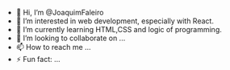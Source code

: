 - 👋 Hi, I’m @JoaquimFaleiro
- 👀 I’m interested in web development, especially with React.
- 🌱 I’m currently learning HTML,CSS and logic of programming.
- 💞️ I’m looking to collaborate on ...
- 📫 How to reach me ...
- ⚡ Fun fact: ...

<!---
JoaquimFaleiro/JoaquimFaleiro is a ✨ special ✨ repository because its `README.md` (this file) appears on your GitHub profile.
You can click the Preview link to take a look at your changes.
--->
